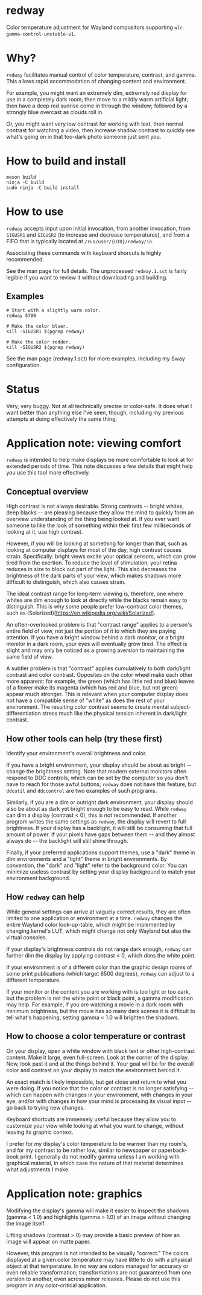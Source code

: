 # redway

Color temperature adjustment for Wayland compositors supporting `wlr-gamma-control-unstable-v1`.

# Why?

`redway` facilitates manual control of color temperature, contrast, and gamma. This allows rapid accommodation of changing content and environment.

For example, you might want an extremely dim, extremely red display for use in a completely dark room; then move to a mildly warm artificial light; then have a deep red sunrise come in through the window; followed by a strongly blue overcast as clouds roll in.

Or, you might want very low contrast for working with text, then normal contrast for watching a video, then increase shadow contrast to quickly see what's going on in that too-dark photo someone just sent you.

# How to build and install

```
meson build
ninja -C build
sudo ninja -C build install
```

# How to use

`redway` accepts input upon initial invocation, from another invocation, from `SIGUSR1` and `SIGUSR2` (to increase and decrease temperatures), and from a FIFO that is typically located at `/run/user/{UID}/redway/in`.

Associating these commands with keyboard shorcuts is highly recommended.

See the man page for full details. The unprocessed `redway.1.sct` is fairly legible if you want to review it without downloading and building.

## Examples

```
# Start with a slightly warm color.
redway 5700

# Make the color bluer.
kill -SIGUSR1 $(pgrep redway)

# Make the color redder.
kill -SIGUSR2 $(pgrep redway)
```

See the man page (redway.1.sct) for more examples, including my Sway configuration.

# Status
Very, very buggy. Not at all technically precise or color-safe. It does what I want better than anything else I've seen, though, including my previous attempts at doing effectively the same thing.

# Application note: viewing comfort
`redway` is intended to help make displays be more comfortable to look at for extended periods of time. This note discusses a few details that might help you use this tool more effectively.

## Conceptual overview

High contrast is not always desirable. Strong contrasts -- bright whites, deep blacks -- are pleasing because they allow the mind to quickly form an overview understanding of the thing being looked at. If you ever want someone to like the look of something within their first few milliseconds of looking at it, use high contrast.

However, if you will be looking at something for longer than that, such as looking at computer displays for most of the day, high contrast causes strain. Specifically: bright views excite your optical sensors, which can grow tired from the exertion. To reduce the level of stimulation, your retina reduces in size to block out part of the light. This also decreases the brightness of the dark parts of your view, which makes shadows more difficult to distinguish, which also causes strain.

The ideal contrast range for long-term viewing is, therefore, one where whites are dim enough to look at directly while the blacks remain easy to distinguish. This is why some people prefer low-contrast color themes, such as (Solarized)[https://en.wikipedia.org/wiki/Solarized].

An often-overlooked problem is that "contrast range" applies to a person's entire field of view, not just the portion of it to which they are paying attention. If you have a bright window behind a dark monitor, or a bright monitor in a dark room, your eyes will eventually grow tired. The effect is slight and may only be noticed as a growing aversion to maintaining the same field of view.

A subtler problem is that "contrast" applies cumulatively to both dark/light contrast and color contrast. Opposites on the color wheel make each other more apparent: for example, the green (which has little red and blue) leaves of a flower make its magenta (which has red and blue, but not green) appear much stronger. This is relevant when your computer display does not have a compatible sense of "white" as does the rest of your environment. The resulting color contrast seems to create mental subject-differentiation stress much like the physical tension inherent in dark/light contrast.

## How other tools can help (try these first)

Identify your environment's overall brightness and color.

If you have a bright environment, your display should be about as bright -- change the brightness setting. Note that modern external monitors often respond to DDC controls, which can be set by the computer so you don't have to reach for those awful buttons; `redway` does not have this feature, but `ddcutil` and `ddccontrol` are two examples of such programs.

Similarly, if you are a dim or outright dark environment, your display should also be about as dark yet bright enough to be easy to read. While `redway` can dim a display (contrast < 0), this is not recommended. If another program writes the same settings as `redway`, the display will revert to full brightness. If your display has a backlight, it will still be consuming that full amount of power. If your pixels have gaps between them -- and they almost always do -- the backlight will still shine through.

Finally, if your preferred applications support themes, use a "dark" theme in dim environments and a "light" theme in bright environments. By convention, the "dark" and "light" refer to the background color. You can minimize useless contrast by setting your display background to match your environment background.

## How `redway` can help

While general settings can arrive at vaguely correct results, they are often limited to one application or environment at a time. `redway` changes the entire Wayland color look-up-table, which might be implemented by changing kernel's LUT, which might change not only Wayland but also the virtual consoles.

If your display's brightness controls do not range dark enough, `redway` can further dim the display by applying contrast < 0, which dims the white point.

If your environment is of a different color than the graphic design rooms of some print publications (which target 6500 degrees), `redway` can adjust to a different temperature.

If your monitor or the content you are working with is too light or too dark, but the problem is not the white point or black point, a gamma modification may help. For example, if you are watching a movie in a dark room with minimum brightness, but the movie has so many dark scenes it is difficult to tell what's happening, setting gamma < 1.0 will brighten the shadows.

## How to choose a color temperature or contrast

On your display, open a white window with black text or other high-contrast content. Make it large, even full-screen. Look at the corner of the display. Now, look past it and at the things behind it. Your goal will be for the overall color and contrast on your display to match the environment behind it.

An exact match is likely impossible, but get close and return to what you were doing. If you notice that the color or contrast is no longer satisfying -- which can happen with changes in your environment, with changes in your eye, and/or with changes in how your mind is processing its visual input -- go back to trying new changes.

Keyboard shortcuts are immensely useful because they allow you to customize your view while looking at what you want to change, without leaving its graphic context.

I prefer for my display's color temperature to be warmer than my room's, and for my contrast to be rather low, similar to newspaper or paperback-book print. I generally do not modify gamma unless I am working with graphical material, in which case the nature of that material determines what adjustments I make.

# Application note: graphics

Modifying the display's gamma will make it easier to inspect the shadows (gamma < 1.0) and highlights (gamma > 1.0) of an image without changing the image itself.

Lifting shadows (contrast > 0) may provide a basic preview of how an image will appear on matte paper.

However, this program is not intended to be visually "correct." The colors displayed at a given color temperature may have little to do with a physical object at that temperature. In no way are colors managed for accuracy or even reliable transformation; transformations are not guaranteed from one version to another, even across minor releases. Please do not use this program in any color-critical application.

